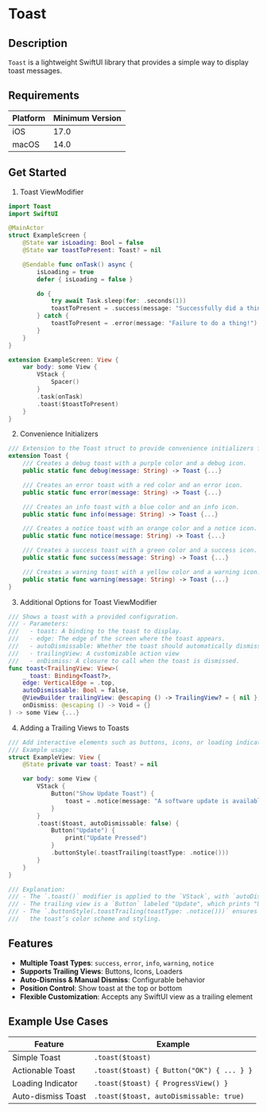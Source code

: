 # Toast

## Description
`Toast` is a lightweight SwiftUI library that provides a simple way to display toast messages.

## Requirements

| Platform | Minimum Version |
|----------|-----------------|
| iOS      | 17.0            |
| macOS    | 14.0            |

## Get Started

1. Toast ViewModifier
```swift
import Toast
import SwiftUI

@MainActor
struct ExampleScreen {
    @State var isLoading: Bool = false
    @State var toastToPresent: Toast? = nil

    @Sendable func onTask() async {
        isLoading = true
        defer { isLoading = false }

        do {
            try await Task.sleep(for: .seconds(1))
            toastToPresent = .success(message: "Successfully did a thing!")
        } catch {
            toastToPresent = .error(message: "Failure to do a thing!")
        }
    }
}

extension ExampleScreen: View {
    var body: some View {
        VStack {
            Spacer()
        }
        .task(onTask)
        .toast($toastToPresent)
    }
}
```

2. Convenience Initializers
```swift
/// Extension to the Toast struct to provide convenience initializers for different types of toasts.
extension Toast {
    /// Creates a debug toast with a purple color and a debug icon.
    public static func debug(message: String) -> Toast {...}

    /// Creates an error toast with a red color and an error icon.
    public static func error(message: String) -> Toast {...}

    /// Creates an info toast with a blue color and an info icon.
    public static func info(message: String) -> Toast {...}

    /// Creates a notice toast with an orange color and a notice icon.
    public static func notice(message: String) -> Toast {...}

    /// Creates a success toast with a green color and a success icon.
    public static func success(message: String) -> Toast {...}

    /// Creates a warning toast with a yellow color and a warning icon.
    public static func warning(message: String) -> Toast {...}
}
```

3. Additional Options for Toast ViewModifier
```swift
/// Shows a toast with a provided configuration.
/// - Parameters:
///   - toast: A binding to the toast to display.
///   - edge: The edge of the screen where the toast appears.
///   - autoDismissable: Whether the toast should automatically dismiss.
///   - trailingView: A customizable action view
///   - onDismiss: A closure to call when the toast is dismissed.
func toast<TrailingView: View>(
    _ toast: Binding<Toast?>,
    edge: VerticalEdge = .top,
    autoDismissable: Bool = false,
    @ViewBuilder trailingView: @escaping () -> TrailingView? = { nil },
    onDismiss: @escaping () -> Void = {}
) -> some View {...}
```

4. Adding a Trailing Views to Toasts
```swift
/// Add interactive elements such as buttons, icons, or loading indicators to the toast message.
/// Example usage:
struct ExampleView: View {
    @State private var toast: Toast? = nil

    var body: some View {
        VStack {
            Button("Show Update Toast") {
                toast = .notice(message: "A software update is available.")
            }
        }
        .toast($toast, autoDismissable: false) {
            Button("Update") {
                print("Update Pressed")
            }
            .buttonStyle(.toastTrailing(toastType: .notice()))
        }
    }
}

/// Explanation:
/// - The `.toast()` modifier is applied to the `VStack`, with `autoDismissable: false` to keep the toast visible until the user dismisses it.
/// - The trailing view is a `Button` labeled "Update", which prints "Update Pressed" when tapped.
/// - The `.buttonStyle(.toastTrailing(toastType: .notice()))` ensures that the button matches
///   the toast’s color scheme and styling.
```

## Features
- **Multiple Toast Types**: `success`, `error`, `info`, `warning`, `notice`
- **Supports Trailing Views**: Buttons, Icons, Loaders
- **Auto-Dismiss & Manual Dismiss**: Configurable behavior
- **Position Control**: Show toast at the top or bottom
- **Flexible Customization**: Accepts any SwiftUI view as a trailing element

## Example Use Cases

| Feature            | Example                                        |
|--------------------|------------------------------------------------|
| Simple Toast       | `.toast($toast)`                               |
| Actionable Toast   | `.toast($toast) { Button("OK") { ... } }`      |
| Loading Indicator  | `.toast($toast) { ProgressView() }`            |
| Auto-dismiss Toast | `.toast($toast, autoDismissable: true)`        |
